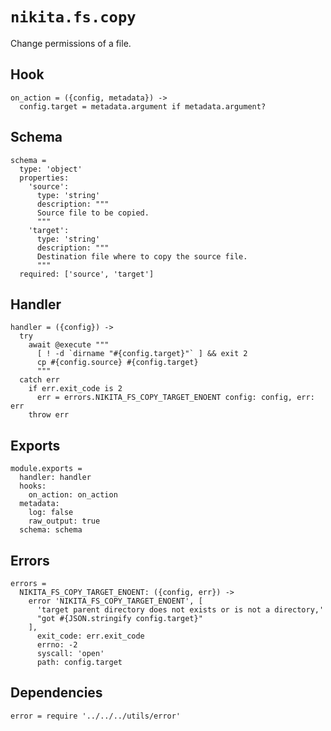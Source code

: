 
# `nikita.fs.copy`

Change permissions of a file.

## Hook

    on_action = ({config, metadata}) ->
      config.target = metadata.argument if metadata.argument?

## Schema

    schema =
      type: 'object'
      properties:
        'source':
          type: 'string'
          description: """
          Source file to be copied.
          """
        'target':
          type: 'string'
          description: """
          Destination file where to copy the source file.
          """
      required: ['source', 'target']

## Handler

    handler = ({config}) ->
      try
        await @execute """
          [ ! -d `dirname "#{config.target}"` ] && exit 2
          cp #{config.source} #{config.target}
          """
      catch err
        if err.exit_code is 2
          err = errors.NIKITA_FS_COPY_TARGET_ENOENT config: config, err: err
        throw err

## Exports

    module.exports =
      handler: handler
      hooks:
        on_action: on_action
      metadata:
        log: false
        raw_output: true
      schema: schema

## Errors

    errors =
      NIKITA_FS_COPY_TARGET_ENOENT: ({config, err}) ->
        error 'NIKITA_FS_COPY_TARGET_ENOENT', [
          'target parent directory does not exists or is not a directory,'
          "got #{JSON.stringify config.target}"
        ],
          exit_code: err.exit_code
          errno: -2
          syscall: 'open'
          path: config.target

## Dependencies

    error = require '../../../utils/error'

